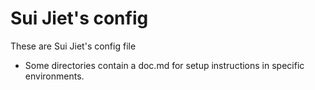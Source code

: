 # Sui Jiet's config
These are Sui Jiet's config file
- Some directories contain a doc.md for setup instructions in specific environments. 


